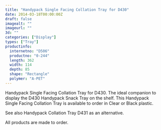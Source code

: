```yaml
---
title: "Handypack Single Facing Collation Tray for D430"
date: 2014-03-18T00:00:00Z
draft: false
imagealt: ""
imageurl: ""
3d: ""
categories: ["Display"]
types: ["Tray"]
productinfo:
  internetno: "D506"
  productno: "0-244"
  length: 362
  width: 114
  depth: 85
  shape: "Rectangle"
  polymer: "A-PET"
---
```

Handypack Single Facing Collation Tray for D430. The ideal companion to display the D430 Handypack Snack Tray on the shelf. This Handypack Single Facing Collation Tray is available to order in Clear or Black plastic.

See also Handypack Collation Tray D431 as an alternative.

All products are made to order.